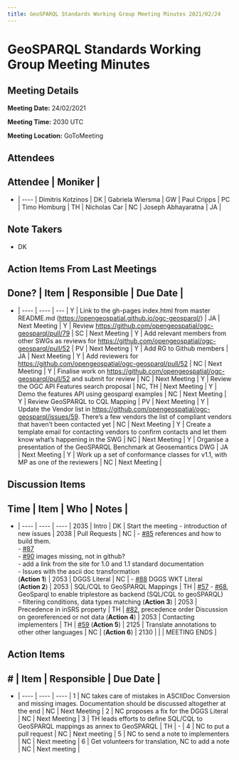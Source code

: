 ```yaml
---
title: GeoSPARQL Standards Working Group Meeting Minutes 2021/02/24
---
```

# GeoSPARQL Standards Working Group Meeting Minutes
## Meeting Details
**Meeting Date:** 24/02/2021

**Meeting Time:** 2030 UTC

**Meeting Location:** GoToMeeting  

## Attendees
Attendee | Moniker |
---
- | ---- |
Dimitris Kotzinos | DK |
Gabriela Wiersma | GW |
Paul Cripps | PC |
Timo Homburg | TH |
Nicholas Car | NC |
Joseph Abhayaratna | JA |

## Note Takers
- DK

## Action Items From Last Meetings
Done? | Item | Responsible | Due Date |
---
- | ---- | ---- | --- |
Y | Link to the gh-pages index.html from master README.md (https://opengeospatial.github.io/ogc-geosparql/) | JA | Next Meeting |
Y | Review https://github.com/opengeospatial/ogc-geosparql/pull/79 | SC | Next Meeting |
Y | Add relevant members from other SWGs as reviews for https://github.com/opengeospatial/ogc-geosparql/pull/52 | PV | Next Meeting |
Y | Add RG to Github members | JA | Next Meeting |
Y | Add reviewers for https://github.com/opengeospatial/ogc-geosparql/pull/52 | NC | Next Meeting |
Y | Finalise work on https://github.com/opengeospatial/ogc-geosparql/pull/52 and submit for review | NC | Next Meeting |
Y | Review the OGC API Features search proposal | NC, TH | Next Meeting |
Y | Demo the features API using geosparql examples | NC | Next Meeting |
Y | Review GeoSPARQL to CQL Mapping | PV | Next Meeting |
Y | Update the Vendor list in https://github.com/opengeospatial/ogc-geosparql/issues/59. There’s a few vendors the list of compliant vendors that haven’t been contacted yet | NC | Next Meeting |
Y | Create a template email for contacting vendors to confirm contacts and let them know what’s happening in the SWG | NC | Next Meeting |
Y | Organise a presentation of the GeoSPARQL Benchmark at Geosemantics DWG | JA | Next Meeting |
Y | Work up a set of conformance classes for v1.1, with MP as one of the reviewers | NC | Next Meeting |

## Discussion Items
Time | Item | Who | Notes |
---
- | ---- | ---- | ---- |
2035 | Intro | DK | Start the meeting - introduction of new issues |
2038 | Pull Requests | NC | - [#85](https://github.com/opengeospatial/ogc-geosparql/issues/85) references and how to build them.<br/>- [#87](https://github.com/opengeospatial/ogc-geosparql/issues/87)<br/>- [#90](https://github.com/opengeospatial/ogc-geosparql/issues/90) images missing, not in github?<br/>- add a link from the site for 1.0 and 1.1 standard documentation<br/>- Issues with the ascii doc transformation<br/>(**Action 1**) |
2053 | DGGS Literal | NC | - [#88](https://github.com/opengeospatial/ogc-geosparql/issues/88) DGGS WKT Literal<br/>(**Action 2**) |
2053 | SQL/CQL to GeoSPARQL Mappings | TH | [#57](https://github.com/opengeospatial/ogc-geosparql/issues/57) - [#68](https://github.com/opengeospatial/ogc-geosparql/issues/68), GeoSparql to enable triplestore as backend (SQL/CQL to geoSPARQL)<br/> - filtering conditions, data types matching (**Action 3**) |
2053 | Precedence in inSRS property | TH | [#82](https://github.com/opengeospatial/ogc-geosparql/issues/82), precedence order Discussion on georeferenced or not data (**Action 4**) |
2053 | Contacting implementers | TH | [#59](https://github.com/opengeospatial/ogc-geosparql/issues/59)  (**Action 5**) |
2125 | Translate annotations to other other languages | NC | (**Action 6**) |
2130 | | | MEETING ENDS |

## Action Items
\# | Item | Responsible | Due Date |
---
- | ---- | ---- | ---- |
1 | NC takes care of mistakes in ASCIIDoc Conversion and missing images. Documentation should be discussed altogether at the end | NC | Next Meeting |
2 | NC proposes a fix for the DGGS Literal | NC | Next Meeting |
3 | TH leads efforts to define SQL/CQL to GeoSPARQL mappings as annex to GeoSPARQL | TH | - |
4 | NC to put a pull request | NC | Next meeting |
5 | NC to send a note to implementers | NC | Next meeting |
6 | Get volunteers for translation, NC to add a note | NC | Next meeting |
